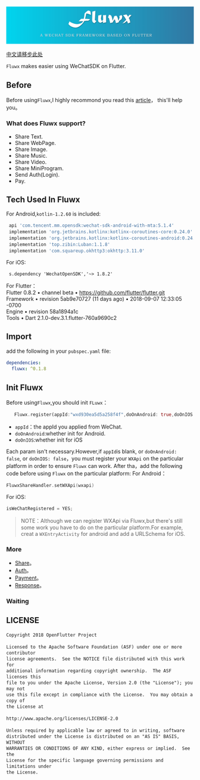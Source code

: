 ![logo](./arts/fluwx_logo.png)

[中文请移步此处](./README_CN.md)

`Fluwx` makes easier using WeChatSDK on Flutter.


## Before
 Before using`Fluwx`,I highly recommond you read this [article](https://open.weixin.qq.com/cgi-bin/showdocument?action=dir_list&t=resource/res_list&verify=1)，
 this'll help you。

### What does Fluwx support?
* Share Text.
* Share WebPage.
* Share Image.
* Share Music.
* Share Video.
* Share MiniProgram.
* Send Auth(Login).
* Pay.

## Tech Used In Fluwx
  For Android,`kotlin-1.2.60` is included:
   ```gradle
    api 'com.tencent.mm.opensdk:wechat-sdk-android-with-mta:5.1.4'
    implementation 'org.jetbrains.kotlinx:kotlinx-coroutines-core:0.24.0'
    implementation 'org.jetbrains.kotlinx:kotlinx-coroutines-android:0.24.0'
    implementation 'top.zibin:Luban:1.1.8'
    implementation 'com.squareup.okhttp3:okhttp:3.11.0'
   ```
   For iOS:
   ```podspec
    s.dependency 'WechatOpenSDK','~> 1.8.2'
   ```
   For Flutter：<br>
   Flutter 0.8.2 • channel beta • https://github.com/flutter/flutter.git<br>
   Framework • revision 5ab9e70727 (11 days ago) • 2018-09-07 12:33:05 -0700<br>
   Engine • revision 58a1894a1c<br>
   Tools • Dart 2.1.0-dev.3.1.flutter-760a9690c2<br>

## Import
add the following in your `pubspec.yaml` file:
```yaml
dependencies:
  fluwx: ^0.1.8
```


## Init Fluwx
Before using`Fluwx`,you should init `FLuwx`：
 ```dart
    Fluwx.register(appId:"wxd930ea5d5a258f4f",doOnAndroid: true,doOnIOS: true,enableMTA: false);
 ```
 - `appId`：the appId you applied from WeChat.
 - `doOnAndroid`:whether init for Android.
 - `doOnIOS`:whether init for iOS
 
 Each param isn't necessary.However,if `appId`is blank, or `doOnAndroid: false`, or `doOnIOS: false`，you must register your `WXApi` on the particular platform in order to ensure  `Fluwx` can work.
 After tha，add the following code before using `Fluwx` on the particular platform:
 For Android：
 ```kotlin
 FluwxShareHandler.setWXApi(wxapi)
 ```
 For iOS:
 ```objective-c
isWeChatRegistered = YES;
 ```

> NOTE：Although we can register WXApi via Fluwx,but there's still some work you have to do on the particular platform.For example, creat a `WXEntryActivity` for android and add a URLSchema for iOS. 

### More
* [Share](./doc/SHARE.md)。
* [Auth](./doc/SEND_AUTH.md)。
* [Payment](./doc/WXPay.md)。
* [Response](./doc/RESPONSE.md)。


### Waiting 

## LICENSE


    Copyright 2018 OpenFlutter Project

    Licensed to the Apache Software Foundation (ASF) under one or more contributor
    license agreements.  See the NOTICE file distributed with this work for
    additional information regarding copyright ownership.  The ASF licenses this
    file to you under the Apache License, Version 2.0 (the "License"); you may not
    use this file except in compliance with the License.  You may obtain a copy of
    the License at

    http://www.apache.org/licenses/LICENSE-2.0

    Unless required by applicable law or agreed to in writing, software
    distributed under the License is distributed on an "AS IS" BASIS, WITHOUT
    WARRANTIES OR CONDITIONS OF ANY KIND, either express or implied.  See the
    License for the specific language governing permissions and limitations under
    the License.
